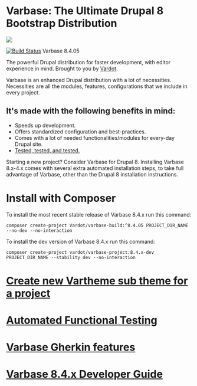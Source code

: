 # Varbase: The Ultimate Drupal 8 Bootstrap Distribution

[![](https://docs.varbase.vardot.com/assets/Large-Logo%20Color%20with%20padding.png)](https://www.drupal.org/project/varbase)

[![Build Status](https://travis-ci.org/Vardot/varbase.svg?branch=8.x-4.05)](https://travis-ci.org/Vardot/varbase/builds/251789744) Varbase 8.4.05

The powerful Drupal distribution for faster development, with editor experience
in mind. Brought to you by [Vardot](https://www.vardot.com/).

Varbase is an enhanced Drupal distribution with a lot of necessities.
Necessities are all the modules, features, configurations that we include
in every project.


## It's made with the following benefits in mind:

* Speeds up development.
* Offers standardized configuration and best-practices.
* Comes with a lot of needed functionalities/modules for every-day Drupal site.
* [Tested, tested, and tested.](https://travis-ci.org/Vardot/varbase/builds)

Starting a new project? Consider Varbase for Drupal 8.
Installing Varbase 8.x-4.x comes with several extra automated installation
steps, to take full advantage of Varbase, other than the Drupal 8 installation
instructions.

# Install with Composer

To install the most recent stable release of Varbase 8.4.x run this command:
```
composer create-project Vardot/varbase-build:^8.4.05 PROJECT_DIR_NAME --no-dev --no-interaction
```

To install the dev version of Varbase 8.4.x run this command:
```
composer create-project vardot/varbase-project:8.4.x-dev PROJECT_DIR_NAME --stability dev --no-interaction
```

# [Create new Vartheme sub theme for a project](https://github.com/Vardot/varbase/tree/8.x-4.x/scripts/README.md)

# [Automated Functional Testing](https://github.com/Vardot/varbase/blob/8.x-4.x/tests/README.md)

# [Varbase Gherkin features](https://github.com/Vardot/varbase/blob/8.x-4.x/tests/features/varbase/README.md)

# [Varbase 8.4.x Developer Guide](https://docs.varbase.vardot.com)
